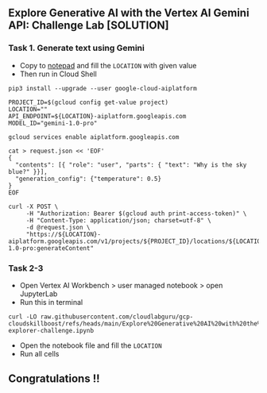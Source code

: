 ## Explore Generative AI with the Vertex AI Gemini API: Challenge Lab [SOLUTION]

### Task 1. Generate text using Gemini
* Copy to [notepad](https://www.rapidtables.com/tools/notepad.html) and fill the ```LOCATION``` with given value <br/>
* Then run in Cloud Shell
```
pip3 install --upgrade --user google-cloud-aiplatform

PROJECT_ID=$(gcloud config get-value project)
LOCATION=""
API_ENDPOINT=${LOCATION}-aiplatform.googleapis.com
MODEL_ID="gemini-1.0-pro"

gcloud services enable aiplatform.googleapis.com

cat > request.json << 'EOF'
{
  "contents": [{ "role": "user", "parts": { "text": "Why is the sky blue?" }}],
  "generation_config": {"temperature": 0.5}
}
EOF

curl -X POST \
     -H "Authorization: Bearer $(gcloud auth print-access-token)" \
     -H "Content-Type: application/json; charset=utf-8" \
     -d @request.json \
     "https://${LOCATION}-aiplatform.googleapis.com/v1/projects/${PROJECT_ID}/locations/${LOCATION}/publishers/google/models/gemini-1.0-pro:generateContent"
```

### Task 2-3
* Open Vertex AI Workbench > user managed notebook > open JupyterLab
* Run this in terminal
```
curl -LO raw.githubusercontent.com/cloudlabguru/gcp-cloudskillboost/refs/heads/main/Explore%20Generative%20AI%20with%20the%20Vertex%20AI%20Gemini%20API/gemini-explorer-challenge.ipynb
```
* Open the notebook file and fill the ```LOCATION``` <br/>
* Run all cells

## Congratulations !! 

